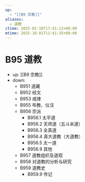 ```yaml
---
up:
  - "[[B9 宗教]]"
aliases:
  - 道教
ctime: 2025-02-18T17:41:12+08:00
mtime: 2025-10-01T11:41:35+08:00
---
```


# B95 道教

- up: [[B9 宗教]]
- down:	
	- B951 道藏
	- B952 经文
	- B953 戒律
	- B955 布教、仪注
	- B956 宗派
		- B956.1 太平道
		- B956.2 天师道（五斗米道）
		- B956.3 全真道
		- B956.4 真大道教（大道教）
		- B956.5 太一道
		- B956.9 其他
	- B957 道教组织及道观
	- B958 对道教的分析与研究
	- B959 道教史
		- B959.9 传记
	
